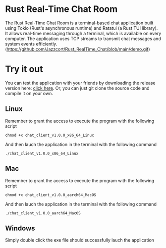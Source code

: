 # Rust Real-Time Chat Room
The Rust Real-Time Chat Room is a terminal-based chat application built using Tokio (Rust's asynchronous runtime) and Ratatui (a Rust TUI library). It allows real-time messaging through a terminal, which is available on every computer. The application uses TCP streams to transmit chat messages and system events efficiently.
(https://github.com/Jazzcort/Rust_RealTime_Chat/blob/main/demo.gif)

# Try it out
You can test the application with your friends by downloading the release version here: [click here](https://github.com/Jazzcort/Rust_RealTime_Chat/releases). Or, you can just git clone the source code and compile it on your own.
## Linux
Remember to grant the access to execute the program with the following script
```shell
chmod +x chat_client_v1.0.0_x86_64_Linux
```
And then lauch the application in the terminal with the following command
```shell
./chat_client_v1.0.0_x86_64_Linux 
```
## Mac
Remember to grant the access to execute the program with the following script
```shell
chmod +x chat_client_v1.0.0_aarch64_MacOS
```
And then lauch the application in the terminal with the following command
```shell
./chat_client_v1.0.0_aarch64_MacOS
```
## Windows
Simply double click the exe file should successfully lauch the application
